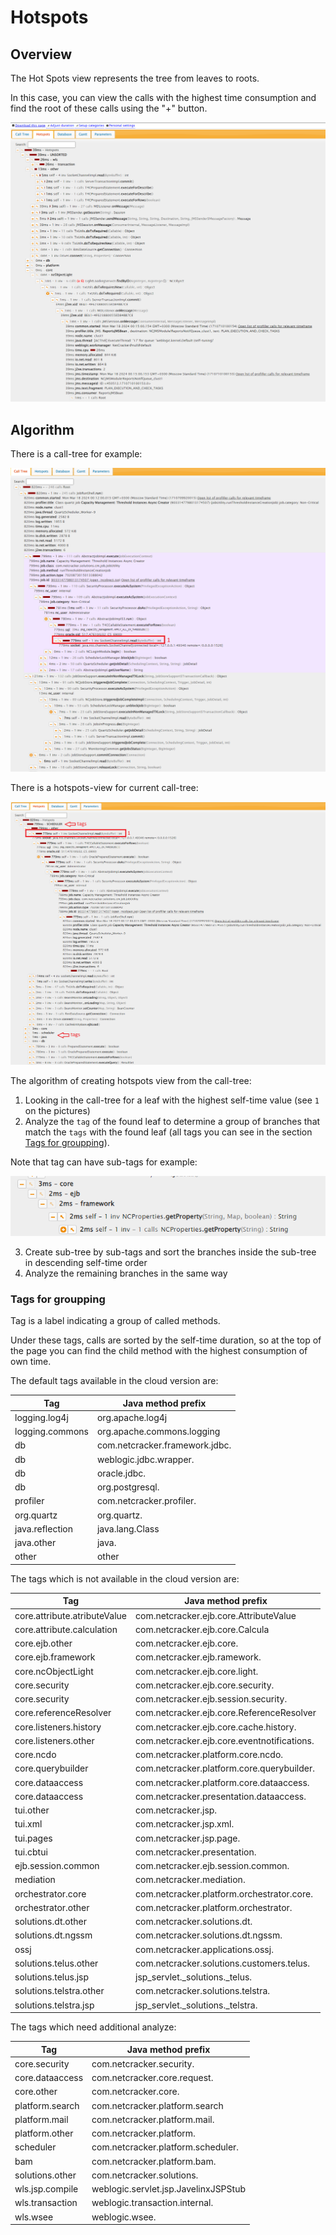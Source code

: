 # Hotspots

## Overview

The Hot Spots view represents the tree from leaves to roots.

In this case, you can view the calls with the highest time consumption and find the root of these calls using the "+" button.

![Hotspots](images/Hotspots.png)


## Algorithm

There is a call-tree for example:

![Calltree](images/Calltree.png)

There is a hotspots-view for current call-tree:

![Hotspots-view](images/Hotspots-view.png)

The algorithm of creating hotspots view from the call-tree:

1. Looking in the call-tree for a leaf with the highest self-time value (see `1` on the pictures)
2. Analyze the `tag` of the found leaf to determine a group of branches that match the `tags` with the found leaf (all tags you can see in the section [Tags for groupping](#tags-for-groupping)).

Note that tag can have sub-tags for example:

![Subtags](images/Subtags.png)

3. Create sub-tree by sub-tags and sort the branches inside the sub-tree in descending self-time order
4. Analyze the remaining branches in the same way


### Tags for groupping

Tag is a label indicating a group of called methods.

Under these tags, calls are sorted by the self-time duration, so at the top of the page you can find the child method with the highest consumption of own time.

The default tags available in the cloud version are:

| Tag                          | Java method prefix                          |
|------------------------------|---------------------------------------------|
| logging.log4j                | org.apache.log4j                            |
| logging.commons              | org.apache.commons.logging                  |
| db                           | com.netcracker.framework.jdbc.              |
| db                           | weblogic.jdbc.wrapper.                      |
| db                           | oracle.jdbc.                                |
| db                           | org.postgresql.                             |
| profiler                     | com.netcracker.profiler.                    |
| org.quartz                   | org.quartz.                                 |
| java.reflection              | java.lang.Class                             |
| java.other                   | java.                                       |
| other                        | other                                       |


The tags which is not available in the cloud version are:

| Tag                          | Java method prefix                          |
|------------------------------|---------------------------------------------|
| core.attribute.atributeValue | com.netcracker.ejb.core.AttributeValue      |
| core.attribute.calculation   | com.netcracker.ejb.core.Calcula             |
| core.ejb.other               | com.netcracker.ejb.core.                    |
| core.ejb.framework           | com.netcracker.ejb.ramework.                |
| core.ncObjectLight           | com.netcracker.ejb.core.light.              |
| core.security                | com.netcracker.ejb.core.security.           |
| core.security                | com.netcracker.ejb.session.security.        |
| core.referenceResolver       | com.netcracker.ejb.core.ReferenceResolver   |
| core.listeners.history       | com.netcracker.ejb.core.cache.history.      |
| core.listeners.other         | com.netcracker.ejb.core.eventnotifications. |
| core.ncdo                    | com.netcracker.platform.core.ncdo.          |
| core.querybuilder            | com.netcracker.platform.core.querybuilder.  |
| core.dataaccess              | com.netcracker.platform.core.dataaccess.    |
| core.dataaccess              | com.netcracker.presentation.dataaccess.     |
| tui.other                    | com.netcracker.jsp.                         |
| tui.xml                      | com.netcracker.jsp.xml.                     |
| tui.pages                    | com.netcracker.jsp.page.                    |
| tui.cbtui                    | com.netcracker.presentation.                |
| ejb.session.common           | com.netcracker.ejb.session.common.          |
| mediation                    | com.netcracker.mediation.                   |
| orchestrator.core            | com.netcracker.platform.orchestrator.core.  |
| orchestrator.other           | com.netcracker.platform.orchestrator.       |
| solutions.dt.other           | com.netcracker.solutions.dt.                |
| solutions.dt.ngssm           | com.netcracker.solutions.dt.ngssm.          |
| ossj                         | com.netcracker.applications.ossj.           |
| solutions.telus.other        | com.netcracker.solutions.customers.telus.   |
| solutions.telus.jsp          | jsp_servlet._solutions._telus.              |
| solutions.telstra.other      | com.netcracker.solutions.telstra.           |
| solutions.telstra.jsp        | jsp_servlet._solutions._telstra.            |


The tags which need additional analyze:

| Tag                          | Java method prefix                          |
|------------------------------|---------------------------------------------|
| core.security                | com.netcracker.security.                    |
| core.dataaccess              | com.netcracker.core.request.                |
| core.other                   | com.netcracker.core.                        |
| platform.search              | com.netcracker.platform.search              |
| platform.mail                | com.netcracker.platform.mail.               |
| platform.other               | com.netcracker.platform.                    |
| scheduler                    | com.netcracker.platform.scheduler.          |
| bam                          | com.netcracker.platform.bam.                |
| solutions.other              | com.netcracker.solutions.                   |
| wls.jsp.compile              | weblogic.servlet.jsp.JavelinxJSPStub        |
| wls.transaction              | weblogic.transaction.internal.              |
| wls.wsee                     | weblogic.wsee.                              |
